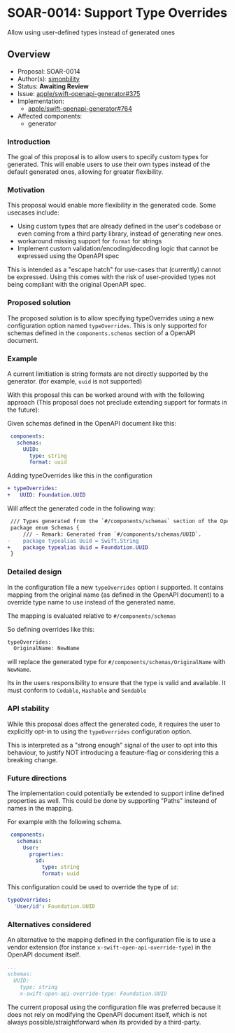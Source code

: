# SOAR-0014: Support Type Overrides

Allow using user-defined types instead of generated ones

## Overview

- Proposal: SOAR-0014
- Author(s): [simonbility](https://github.com/simonbility)
- Status: **Awaiting Review**
- Issue: [apple/swift-openapi-generator#375](https://github.com/apple/swift-openapi-generator/issues/375)
- Implementation:
    - [apple/swift-openapi-generator#764](https://github.com/apple/swift-openapi-generator/pull/764)
- Affected components:
    - generator

### Introduction

The goal of this proposal is to allow users to specify custom types for generated. This will enable users to use their own types instead of the default generated ones, allowing for greater flexibility.

### Motivation

This proposal would enable more flexibility in the generated code.
Some usecases include:
- Using custom types that are already defined in the user's codebase or even coming from a third party library, instead of generating new ones.
- workaround missing support for `format` for strings
- Implement custom validation/encoding/decoding logic that cannot be expressed using the OpenAPI spec

This is intended as a "escape hatch" for use-cases that (currently) cannot be expressed.
Using this comes with the risk of user-provided types not being compliant with the original OpenAPI spec.


### Proposed solution

The proposed solution is to allow specifying typeOverrides using a new configuration option named `typeOverrides`. 
This is only supported for schemas defined in the `components.schemas` section of a OpenAPI document.

### Example
A current limitiation is string formats are not directly supported by the generator. (for example, `uuid` is not supported)

With this proposal this can be worked around with with the following approach (This proposal does not preclude extending support for formats in the future):

Given schemas defined in the OpenAPI document like this:
```yaml
 components:
   schemas:
     UUID:
       type: string
       format: uuid
```

Adding typeOverrides like this in the configuration

```diff
+ typeOverrides:
+   UUID: Foundation.UUID
```

Will affect the generated code in the following way:
```diff
 /// Types generated from the `#/components/schemas` section of the OpenAPI document.
 package enum Schemas {
     /// - Remark: Generated from `#/components/schemas/UUID`.
-    package typealias Uuid = Swift.String
+    package typealias Uuid = Foundation.UUID   
 }
```

### Detailed design

In the configuration file a new `typeOverrides` option i supported.
It contains mapping from the original name (as defined in the OpenAPI document) to a override type name to use instead of the generated name.

The mapping is evaluated relative to `#/components/schemas`

So defining overrides like this:

```diff
typeOverrides:
  OriginalName: NewName
```

will replace the generated type for `#/components/schemas/OriginalName` with `NewName`.

Its in the users responsibility to ensure that the type is valid and available.
It must conform to `Codable`, `Hashable` and `Sendable`


### API stability

While this proposal does affect the generated code, it requires the user to explicitly opt-in to using the `typeOverrides` configuration option.

This is interpreted as a "strong enough" signal of the user to opt into this behaviour, to justify NOT introducing a feauture-flag or considering this a breaking change.


### Future directions

The implementation could potentially be extended to support inline defined properties as well.
This could be done by supporting "Paths" insteand of names in the mapping.

For example with the following schema.
```yaml
 components:
   schemas:
     User:
       properties:
         id:
           type: string
           format: uuid
```

This configuration could be used to override the type of `id`:
```yaml
typeOverrides:
  'User/id': Foundation.UUID
```


### Alternatives considered
An alternative to the mapping defined in the configuration file is to use a vendor extension (for instance `x-swift-open-api-override-type`) in the OpenAPI document itself.

```yaml
...
schemas:
  UUID:
    type: string
    x-swift-open-api-override-type: Foundation.UUID
```

The current proposal using the configuration file was preferred because it does not rely on modifying the OpenAPI document itself, which is not always possible/straightforward when its provided by a third-party.

